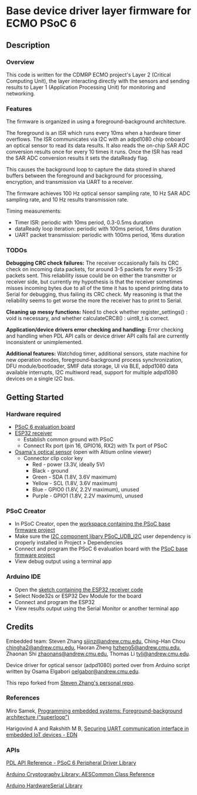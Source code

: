 # Base device driver layer firmware for ECMO PSoC 6

## Description
### Overview
This code is written for the CDMRP ECMO project's Layer 2 (Critical Computing Unit), the layer interacting directly with the sensors and sending results to Layer 1 (Application Processing Unit) for monitoring and networking.

### Features
The firmware is organized in using a foreground-background architecture. 

The foreground is an ISR which runs every 10ms when a hardware timer overflows. The ISR communicates via I2C with an adpd1080 chip onboard an optical sensor to read its data results. It also reads the on-chip SAR ADC conversion results once for every 10 times it runs. Once the ISR has read the SAR ADC conversion results it sets the dataReady flag. 

This causes the background loop to capture the data stored in shared buffers between the foreground and background for processing, encryption, and transmission via UART to a receiver. 

The firmware achieves 100 Hz optical sensor sampling rate, 10 Hz SAR ADC sampling rate, and 10 Hz results transmission rate. 

Timing measurements:
- Timer ISR: periodic with 10ms period, 0.3-0.5ms duration
- dataReady loop iteration: periodic with 100ms period, 1.6ms duration
- UART packet transmission: periodic with 100ms period, 16ms duration

### TODOs
**Debugging CRC check failures:** The receiver occasionally fails its CRC check on incoming data packets, for around 3-5 packets for every 15-25 packets sent. This reliability issue could be on either the transmitter or receiver side, but currently my hypothesis is that the receiver sometimes misses incoming bytes due to all of the time it has to spend printing data to Serial for debugging, thus failing its CRC check. My reasoning is that the reliability seems to get worse the more the receiver has to print to Serial.

**Cleaning up messy functions:** Need to check whether register_settings() : void is necessary, and whether calculateCRC8() : uint8_t is correct.

**Application/device drivers error checking and handling:** Error checking and handling when PDL API calls or device driver API calls fail are currently inconsistent or unimplemented.

**Additional features:** Watchdog timer, additional sensors, state machine for new operation modes, foreground-background process synchronization, DFU module/bootloader, SMIF data storage, UI via BLE, adpd1080 data available interrupts, I2C multiword read, support for multiple adpd1080 devices on a single I2C bus.

## Getting Started
### Hardware required
- [PSoC 6 evaluation board](https://www.infineon.com/cms/en/product/evaluation-boards/cy8cproto-063-ble/)
- [ESP32 receiver](https://www.amazon.com/HiLetgo-ESP-WROOM-32-Development-Microcontroller-Integrated/dp/B0718T232Z)
  - Establish common ground with PSoC
  - Connect Rx port (pin 16, GPIO16, RX2) with Tx port of PSoC
- [Osama's optical sensor](https://drive.google.com/drive/folders/141UBDyeI10y1gl2nfjNEcas7z4vmrYz4?usp=drive_link) (open with Altium online viewer)
  - Connector clip color key
    - Red - power (3.3V, ideally 5V)
    - Black - ground
    - Green -  SDA (1.8V, 3.6V maximum)
    - Yellow - SCL (1.8V, 3.6V maximum)
    - Blue - GPIO0 (1.8V, 2.2V maximum), unused
    - Purple - GPIO1 (1.8V, 2.2V maximum), unused

### PSoC Creator
- In PSoC Creator, open the [workspace containing the PSoC base firmware project](ecmo_psoc6_ws.cywrk)
- Make sure the [I2C component libary PSoC_UDB_I2C](PSoC6_UDB_I2C.cylib/PSoC6_UDB_I2C.cyprj) user dependency is properly installed in Project > Dependencies
- Connect and program the PSoC 6 evaluation board with the [PSoC base firmware project](CY8CPROTO-063-BLE_Master.cydsn/)
- View debug output using a terminal app

### Arduino IDE
- Open the [sketch containing the ESP32 receiver code](Arduino_UART_Rx/Arduino_UART_Rx.ino)
- Select Node32s or ESP32 Dev Module for the board
- Connect and program the ESP32
- View results output using the Serial Monitor or another terminal app

## Credits
Embedded team: Steven Zhang <sijinz@andrew.cmu.edu>, Ching-Han Chou <chingha2@andrew.cmu.edu>, Haoran Zheng <hzheng5@andrew.cmu.edu>, Zhaonan Shi <zhaonans@andrew.cmu.edu>, Thomas Li <tyli@andrew.cmu.edu>.

Device driver for optical sensor (adpd1080) ported over from Arduino script written by Osama Elgabori <oelgabor@andrew.cmu.edu>.

This repo forked from [Steven Zhang's personal repo](https://github.com/zsj-28/PSoC6_UDB_I2C_Master). 

### References
Miro Samek, [Programming embedded systems: Foreground-background architecture (“superloop”)](https://www.embedded.com/programming-embedded-systems-foreground-background-architecture-superloop/)

Harigovind A and Rakshith M B, [Securing UART communication interface in embedded IoT devices - EDN](https://www.edn.com/securing-uart-communication-interface-in-embedded-iot-devices/)

### APIs
[PDL API Reference - PSoC 6 Peripheral Driver Library](https://infineon.github.io/psoc6pdl/pdl_api_reference_manual/html/index.html)

[Arduino Cryptography Library: AESCommon Class Reference](https://rweather.github.io/arduinolibs/classAESCommon.html#a95a806adf42f975765ff62907efdc639)

[Arduino HardwareSerial Library](https://github.com/espressif/arduino-esp32/tree/master)
